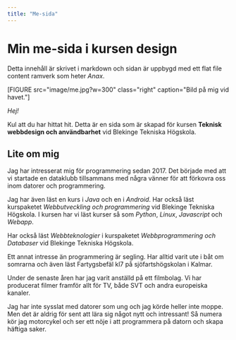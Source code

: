 ```yaml
---
title: "Me-sida"
---
```

Min me-sida i kursen design
=========================

Detta innehåll är skrivet i markdown och sidan är uppbygd med ett flat file content ramverk som heter *Anax*.

[FIGURE src="image/me.jpg?w=300" class="right" caption="Bild på mig vid havet."]

*Hej!*

Kul att du har hittat hit. Detta är en sida som är skapad för kursen **Teknisk webbdesign och användbarhet** vid Blekinge Tekniska Högskola.

## Lite om mig ##

Jag har intresserat mig för programmering sedan 2017. Det började med att vi startade en dataklubb tillsammans med några vänner för att förkovra oss inom datorer och programmering.

Jag har även läst en kurs i *Java* och en i *Android*. Har också läst kurspaketet *Webbutveckling och programmering* vid Blekinge Tekniska Högskola. I kursen har vi läst kurser så som *Python*, *Linux*, *Javascript* och *Webapp*.

Har också läst *Webbteknologier* i kurspaketet *Webbprogrammering och Databaser* vid Blekinge Tekniska Högskola.

Ett annat intresse än programmering är segling. Har alltid varit ute i båt om somrarna och även läst Fartygsbefäl kl7 på sjöfartshögskolan i Kalmar.

Under de senaste åren har jag varit anställd på ett filmbolag. Vi har producerat filmer framför allt för TV, både SVT och andra europeiska kanaler.

Jag har inte sysslat med datorer som ung och jag körde heller inte moppe. Men det är aldrig för sent att lära sig något nytt och intressant! Så numera kör jag motorcykel och ser ett nöje i att programmera på datorn och skapa häftiga saker.